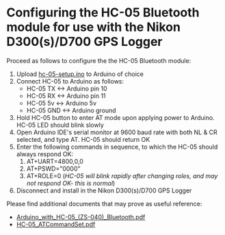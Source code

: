 # Configuring the HC-05 Bluetooth module for use with the Nikon D300(s)/D700 GPS Logger
Proceed as follows to configure the the HC-05 Bluetooth module:
1. Upload [hc-05-setup.ino](./hc-05-setup.ino) to Arduino of choice
2. Connect HC-05 to Arduino as follows:
	- HC-05 TX <-> Arduino pin 10
	- HC-05 RX <-> Arduino pin 11
	- HC-05 5v <-> Arduino 5v
	- HC-05 GND <-> Arduino ground
3. Hold HC-05 button to enter AT mode upon applying power to Arduino. HC-05 LED should blink slowly
4. Open Arduino IDE's serial monitor at 9600 baud rate with both NL & CR selected, and type AT. HC-05 should return OK
5. Enter the following commands in sequence, to which the HC-05 should always respond OK:
	1. AT+UART=4800,0,0
	2. AT+PSWD="0000"
	3. AT+ROLE=0 (*HC-05 will blink rapidly after changing roles, and may not respond OK- this is normal*)
6. Disconnect and install in the Nikon D300(s)/D700 GPS Logger

Please find additional documents that may prove as useful reference:
- [Arduino_with_HC-05_(ZS-040)_Bluetooth.pdf](./Arduino_with_HC-05_(ZS-040)_Bluetooth.pdf)
- [HC-05_ATCommandSet.pdf](./HC-05_ATCommandSet.pdf)